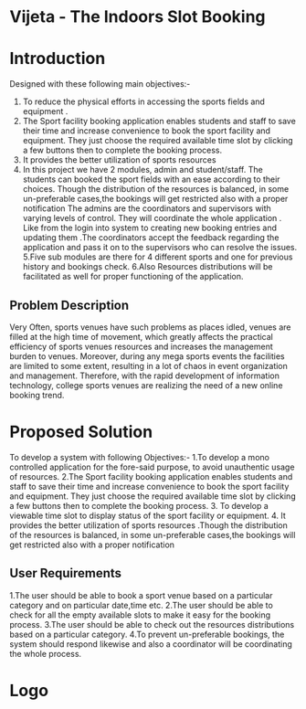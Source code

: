 # Vijeta - The Indoors Slot Booking

# Introduction
Designed with these following main objectives:-
1. To reduce the physical efforts in accessing the sports fields and equipment .
2. The Sport facility booking application enables students and staff to save their time
and increase convenience to book the sport facility and equipment. They just choose
the required available time slot by clicking a few buttons then to complete the
booking process.
3. It provides the better utilization of sports resources
4. In this project we have 2 modules, admin and student/staff.
The students can booked the sport fields with an ease according to their choices. Though the
distribution of the resources is balanced, in some un-preferable cases,the bookings will get
restricted also with a proper notification The admins are the coordinators and supervisors with
varying levels of control. They will coordinate the whole application . Like from the login into
system to creating new booking entries and updating them .The coordinators accept the feedback
regarding the application and pass it on to the supervisors who can resolve the issues.
5.Five sub modules are there for 4 different sports and one for previous history and
bookings check.
6.Also Resources distributions will be facilitated as well for proper functioning of
the application.

## Problem Description
Very Often, sports venues have such problems as places idled, venues are filled at the high
time of movement, which greatly affects the practical efficiency of sports venues resources
and increases the management burden to venues.
Moreover, during any mega sports events the facilities are limited to some extent, resulting
in a lot of chaos in event organization and management. Therefore, with the rapid
development of information technology, college sports venues are realizing the need of a
new online booking trend.


# Proposed Solution
To develop a system with following Objectives:-
1.To develop a mono controlled application for the fore-said purpose, to avoid unauthentic usage of resources.
2.The Sport facility booking application enables students and staff to save their time and
increase convenience to book the sport facility and equipment. They just choose the
required available time slot by clicking a few buttons then to complete the booking
process.
3. To develop a viewable time slot to display status of the sport facility or equipment.
4. It provides the better utilization of sports resources .Though the distribution of the
resources is balanced, in some un-preferable cases,the bookings will get restricted also with
a proper notification


##  User Requirements
1.The user should be able to book a sport venue based on a particular category and on particular date,time etc.
2.The user should be able to check for all the empty available slots to make it easy for the booking process.
3.The user should be able to check out the resources distributions based on a particular category.
4.To prevent un-preferable bookings, the system should respond likewise and also a
coordinator will be coordinating the whole process.

# Logo
